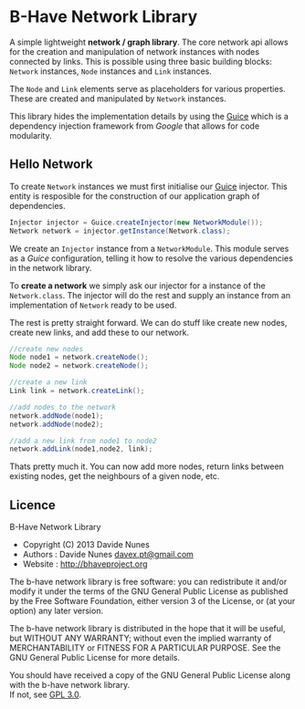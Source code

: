 # B-Have Network Library
A simple lightweight **network / graph library**. The core network api allows for the creation and 
manipulation of network instances with nodes connected by links. This is possible using three 
basic building blocks: `Network` instances, `Node` instances and `Link` instances.

The `Node` and `Link` elements serve as placeholders for various properties. These are created 
and manipulated by `Network` instances.

This library hides the implementation details by using the [Guice](http://code.google.com/p/google-guice/)
which is a dependency injection framework from *Google* that allows for code modularity.

## Hello Network
To create `Network` instances we must first initialise our [Guice](http://code.google.com/p/google-guice/) injector. 
This entity is resposible for the construction of our application graph of dependencies. 

```java
Injector injector = Guice.createInjector(new NetworkModule());
Network network = injector.getInstance(Network.class);
```

We create an `Injector` instance from a `NetworkModule`. This module serves as a *Guice* configuration, telling 
it how to resolve the various dependencies in the network library.

To **create a network** we simply ask our injector for a instance of the `Network.class`. The injector 
will do the rest and supply an instance from an implementation of `Network` ready to be used.

The rest is pretty straight forward. We can do stuff like create new nodes, create new links, and add these
to our network.

```java
//create new nodes
Node node1 = network.createNode();
Node node2 = network.createNode();

//create a new link 
Link link = network.createLink();

//add nodes to the network
network.addNode(node1);
network.addNode(node2);

//add a new link from node1 to node2
network.addLink(node1,node2, link);
```

Thats pretty much it. You can now add more nodes, return links between existing nodes, get the neighbours of a 
given node, etc.

## Licence
 B-Have Network Library
 
 * Copyright (C) 2013 Davide Nunes 
 * Authors : Davide Nunes <davex.pt@gmail.com>
 * Website : http://bhaveproject.org
 
 The b-have network library is free software: you can redistribute it and/or modify
 it under the terms of the GNU General Public License as published by
 the Free Software Foundation, either version 3 of the License, or
 (at your option) any later version.
 
 The b-have network library is distributed in the hope that it will be useful,
 but WITHOUT ANY WARRANTY; without even the implied warranty of
 MERCHANTABILITY or FITNESS FOR A PARTICULAR PURPOSE.  See the
 GNU General Public License for more details.
 
 You should have received a copy of the GNU General Public License
 along with the b-have network library.  
 If not, see [GPL 3.0](http://www.gnu.org/licenses/gpl.html).
 
